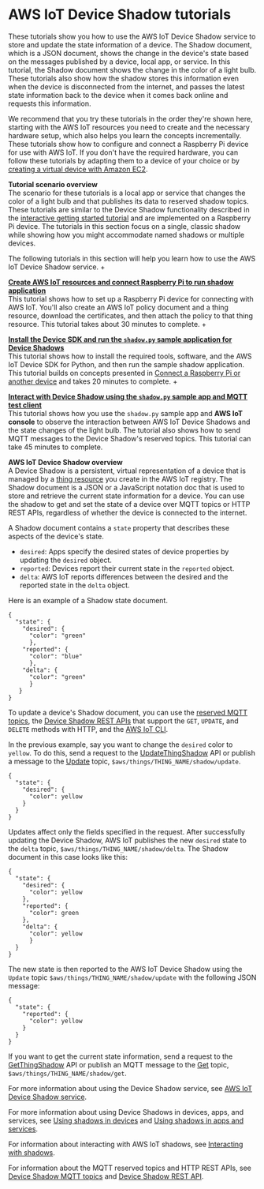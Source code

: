 # AWS IoT Device Shadow tutorials<a name="iot-shadows-tutorial"></a>

These tutorials show you how to use the AWS IoT Device Shadow service to store and update the state information of a device\. The Shadow document, which is a JSON document, shows the change in the device's state based on the messages published by a device, local app, or service\. In this tutorial, the Shadow document shows the change in the color of a light bulb\. These tutorials also show how the shadow stores this information even when the device is disconnected from the internet, and passes the latest state information back to the device when it comes back online and requests this information\.

We recommend that you try these tutorials in the order they're shown here, starting with the AWS IoT resources you need to create and the necessary hardware setup, which also helps you learn the concepts incrementally\. These tutorials show how to configure and connect a Raspberry Pi device for use with AWS IoT\. If you don't have the required hardware, you can follow these tutorials by adapting them to a device of your choice or by [creating a virtual device with Amazon EC2](creating-a-virtual-thing.md)\.

**Tutorial scenario overview**  
The scenario for these tutorials is a local app or service that changes the color of a light bulb and that publishes its data to reserved shadow topics\. These tutorials are similar to the Device Shadow functionality described in the [interactive getting started tutorial](interactive-demo.md) and are implemented on a Raspberry Pi device\. The tutorials in this section focus on a single, classic shadow while showing how you might accommodate named shadows or multiple devices\.

The following tutorials in this section will help you learn how to use the AWS IoT Device Shadow service\.
+ 

**[Create AWS IoT resources and connect Raspberry Pi to run shadow application](create-resources-shadow.md)**  
This tutorial shows how to set up a Raspberry Pi device for connecting with AWS IoT\. You'll also create an AWS IoT policy document and a thing resource, download the certificates, and then attach the policy to that thing resource\. This tutorial takes about 30 minutes to complete\.
+ 

**[Install the Device SDK and run the `shadow.py` sample application for Device Shadows](lightbulb-shadow-application.md)**  
This tutorial shows how to install the required tools, software, and the AWS IoT Device SDK for Python, and then run the sample shadow application\. This tutorial builds on concepts presented in [Connect a Raspberry Pi or another device](connecting-to-existing-device.md) and takes 20 minutes to complete\.
+ 

**[Interact with Device Shadow using the `shadow.py` sample app and MQTT test client](interact-lights-device-shadows.md)**  
This tutorial shows how you use the `shadow.py` sample app and **AWS IoT console** to observe the interaction between AWS IoT Device Shadows and the state changes of the light bulb\. The tutorial also shows how to send MQTT messages to the Device Shadow's reserved topics\. This tutorial can take 45 minutes to complete\.

**AWS IoT Device Shadow overview**  
A Device Shadow is a persistent, virtual representation of a device that is managed by a [thing resource](iot-thing-management.md) you create in the AWS IoT registry\. The Shadow document is a JSON or a JavaScript notation doc that is used to store and retrieve the current state information for a device\. You can use the shadow to get and set the state of a device over MQTT topics or HTTP REST APIs, regardless of whether the device is connected to the internet\.

A Shadow document contains a `state` property that describes these aspects of the device's state\.
+ `desired`: Apps specify the desired states of device properties by updating the `desired` object\.
+ `reported`: Devices report their current state in the `reported` object\.
+ `delta`: AWS IoT reports differences between the desired and the reported state in the `delta` object\.

Here is an example of a Shadow state document\.

```
{
  "state": {
    "desired": {
      "color": "green"
      },
    "reported": {
      "color": "blue"
      },
    "delta": {
      "color": "green"
      }
   }
}
```

To update a device's Shadow document, you can use the [reserved MQTT topics](reserved-topics.md#reserved-topics-shadow), the [Device Shadow REST APIs](device-shadow-rest-api.md) that support the `GET`, `UPDATE`, and `DELETE` methods with HTTP, and the [AWS IoT CLI](https://awscli.amazonaws.com/v2/documentation/api/latest/reference/iot-data/index.html)\.

In the previous example, say you want to change the `desired` color to `yellow`\. To do this, send a request to the [UpdateThingShadow](device-shadow-rest-api.md#API_UpdateThingShadow) API or publish a message to the [Update](device-shadow-mqtt.md#update-pub-sub-topic) topic, `$aws/things/THING_NAME/shadow/update`\.

```
{
  "state": {
    "desired": {
      "color": yellow
    }
  }
}
```

Updates affect only the fields specified in the request\. After successfully updating the Device Shadow, AWS IoT publishes the new `desired` state to the `delta` topic, `$aws/things/THING_NAME/shadow/delta`\. The Shadow document in this case looks like this:

```
{
  "state": {
    "desired": {
      "color": yellow
    },
    "reported": {
      "color": green
    },
    "delta": {
      "color": yellow
      }
  }
}
```

The new state is then reported to the AWS IoT Device Shadow using the `Update` topic `$aws/things/THING_NAME/shadow/update` with the following JSON message: 

```
{
  "state": {
    "reported": {
      "color": yellow
    }
  }
}
```

If you want to get the current state information, send a request to the [GetThingShadow](device-shadow-rest-api.md#API_GetThingShadow) API or publish an MQTT message to the [Get](device-shadow-mqtt.md#get-pub-sub-topic) topic, `$aws/things/THING_NAME/shadow/get`\.

For more information about using the Device Shadow service, see [AWS IoT Device Shadow service](iot-device-shadows.md)\.

For more information about using Device Shadows in devices, apps, and services, see [Using shadows in devices](device-shadow-comms-device.md) and [Using shadows in apps and services](device-shadow-comms-app.md)\.

For information about interacting with AWS IoT shadows, see [Interacting with shadows](device-shadow-data-flow.md)\.

For information about the MQTT reserved topics and HTTP REST APIs, see [Device Shadow MQTT topics](device-shadow-mqtt.md) and [Device Shadow REST API](device-shadow-rest-api.md)\.